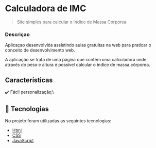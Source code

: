 # Calculadora de IMC

> Site simples para calcular o Indice de Massa Corpórea
### Descriçao

Aplicaçao desenvolvida assistindo aulas gratuitas na web para praticar o conceito de desenvolvimento web.

A aplicação se trata de uma página que contém uma calculadora onde através do peso e altura é possível calcular o indice de massa córporea.

## Características

:heavy_check_mark: Fácil personalização;\

## :rocket: Tecnologias

No projeto foram utilizadas as seguintes tecnologias:

- [Html](https://developer.mozilla.org/pt-BR/docs/Web/HTML/Element/html/)
- [CSS](https://developer.mozilla.org/pt-BR/docs/Web/CSS)
- [JavaScript](https://developer.mozilla.org/pt-BR/docs/Web/JavaScript)